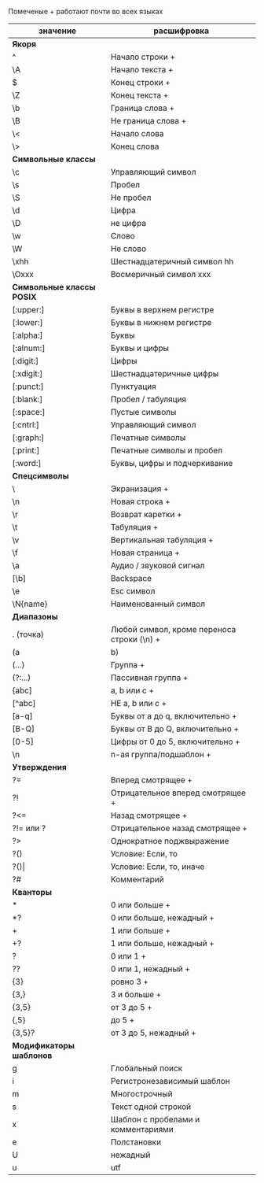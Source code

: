 
Помеченые + работают почти во всех языках

| значение | расшифровка |
|-|-|
| <b>Якоря</b> | |
| ^ | Начало строки + |
| \A | Начало текста + |
| $ | Конец строки + |
| \Z | Конец текста + |
| \b | Граница слова + |
| \B | Не граница слова + |
| \\< | Начало слова |
| \\> | Конец слова |
| <b>Символьные классы</b> |  |
| \c | Управляющий символ |
| \s | Пробел |
| \S | Не пробел |
| \d | Цифра |
| \D | не цифра |
| \w | Слово |
| \W | Не слово |
| \xhh | Шестнадцатеричный символ hh |
| \Oxxx | Восмеричный символ xxx |
| <b>Символьные классы POSIX</b> | |
| [:upper:] | Буквы в верхнем регистре |
| [:lower:] | Буквы в нижнем регистре |
| [:alpha:] | Буквы |
| [:alnum:] | Буквы и цифры |
| [:digit:] | Цифры |
| [:xdigit:] | Шестнадцатеричные цифры |
| [:punct:] | Пунктуация |
| [:blank:] | Пробел / табуляция |
| [:space:] | Пустые символы |
| [:cntrl:] | Управляющий символ |
| [:graph:] | Печатные символы |
| [:print:] | Печатные символы и пробел |
| [:word:] | Буквы, цифры и подчеркивание |
| <b>Спецсимволы</b> | |
| \ | Экранизация + |
| \n | Новая строка + |
| \r | Возврат каретки + |
| \t | Табуляция + |
| \v | Вертикальная табуляция + |
| \f | Новая страница + |
| \a | Аудио / звуковой сигнал |
| [\b] | Backspace |
| \e | Esc символ |
| \N{name} | Наименованный символ |
| <b>Диапазоны</b> | |
| . (точка) | Любой символ, кроме переноса строки (\n) + |
| (a|b) | a или b + |
| (...) | Группа + |
| (?:...) | Пассивная группа + |
| {abc] | a, b или c + |
| [^abc] | НЕ a, b или c +  |
| [a-q] | Буквы от a до q, включительно + |
| [B-Q] | Буквы от B до Q, включительно +  |
| [0-5] | Цифры от 0 до 5, включительно +  |
| \n | n-ая группа/подшаблон + |
| <b>Утверждения</b> | |
| ?= | Вперед смотрящее + |
| ?! | Отрицательное вперед смотрящее + |
| ?<= | Назад смотрящее + |
| ?!= или ? | Отрицательное назад смотрящее + |
| ?> | Однократное поджвыражение |
| ?() | Условие: Если, то |
| ?()\| | Условие: Если, то, иначе |
| ?# | Комментарий |
| <b>Кванторы</b> | |
| * | 0 или больше + |
| *? | 0 или больше, нежадный + |
| + | 1 или больше + |
| +? | 1 или больше, нежадный + |
| ? | 0 или 1 + |
| ?? | 0 или 1, нежадный + |
| {3} | ровно 3 + |
| {3,} | 3 и больше + |
| {3,5} | от 3 до 5 + |
| {,5} | до 5 + |
| {3,5}? | от 3 до 5, нежадный + |
| <b>Модификаторы шаблонов</b> | |
| g | Глобальный поиск |
| i | Регистронезависимый шаблон |
| m | Многострочный |
| s | Текст одной строкой |
| x | Шаблон с пробелами и комментариями |
| e | Полстановки |
| U | нежадный |
| u | utf |